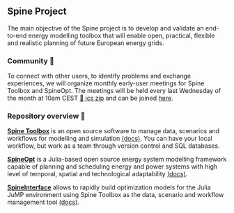 ## Spine Project

The main objective of the Spine project is to develop and validate an end-to-end energy modelling toolbox that will enable open, practical, flexible and realistic planning of future European energy grids.

### Community :speech_balloon:

To connect with other users, to identify problems and exchange experiences, we will organize monthly early-user meetings for Spine Toolbox and SpineOpt. The meetings will be held every last Wednesday of the month at 10am CEST [:calendar: ics zip](https://github.com/Spine-project/SpineOpt.jl/files/9044916/Spine.Toolbox.and.SpineOpt.Exchange.QA.Help.zip) and can be joined [here](https://teams.microsoft.com/l/meetup-join/19%3ameeting_YjlhOWNmZjYtMDUxMC00MWViLTllMGUtNGI0NWY5NzY2YTU4%40thread.v2/0?context=%7b%22Tid%22%3a%22d7ab8571-7881-415a-b0c2-b5a933c86ee8%22%2c%22Oid%22%3a%227ff67982-a736-42fa-ade6-994bb97d94a8%22%7d).

### Repository overview :file_folder:
[**Spine Toolbox**](https://github.com/Spine-project/Spine-Toolbox) is an open source software to manage data, scenarios and workflows for modelling and simulation [(docs)](https://spine-toolbox.readthedocs.io/en/latest/?badge=latest#). You can have your local workflow, but work as a team through version control and SQL databases.

[**SpineOpt**](https://github.com/Spine-project/SpineOpt.jl) is a Julia-based open source energy system modelling framework capable of planning and scheduling energy and power systems with high level of temporal, spatial and technological adaptability [(docs)](https://spine-project.github.io/SpineOpt.jl/latest/index.html).

[**SpineInterface**](https://github.com/Spine-project/SpineInterface.jl) allows to rapidly build optimization models for the Julia JuMP environment using Spine Toolbox as the data, scenario and workflow management tool [(docs)](https://spine-project.github.io/SpineInterface.jl/latest/index.html).
